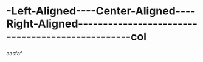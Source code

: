 -Left-Aligned----Center-Aligned----Right-Aligned-------------------------------------------------col
====================================================================================================

aasfaf
